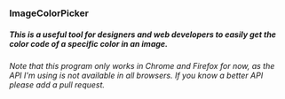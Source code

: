 ### ImageColorPicker

##### This is a useful tool for designers and web developers to easily get the color code of a specific color in an image.
###### Note that this program only works in Chrome and Firefox for now, as the API I'm using is not available in all browsers. If you know a better API please add a pull request.
